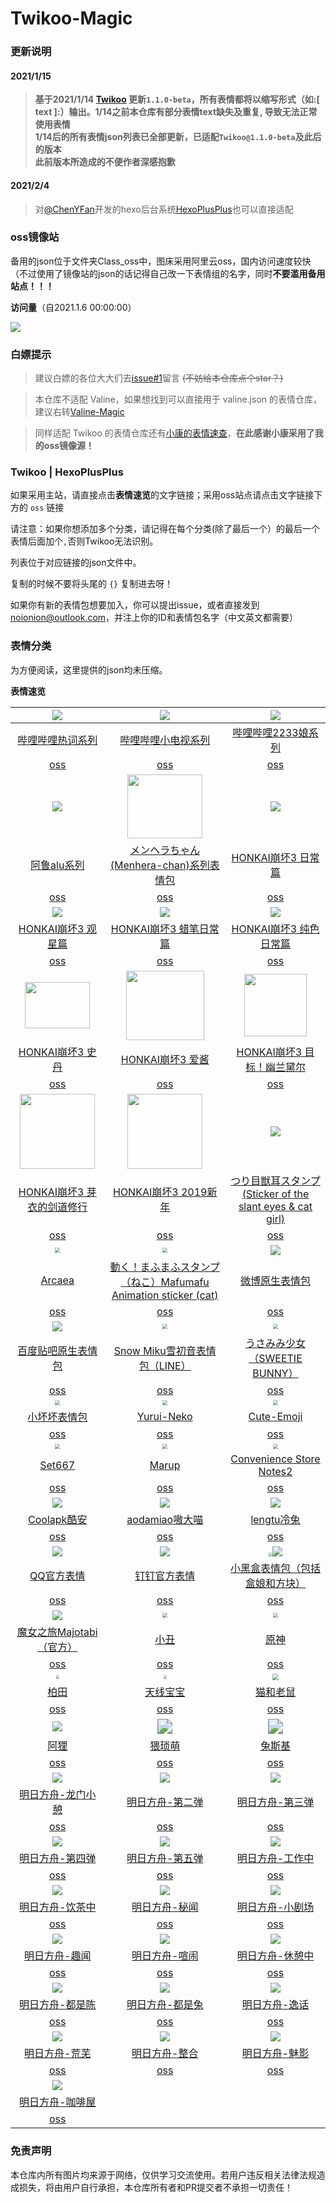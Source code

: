 # Twikoo-Magic

### 更新说明

#### 2021/1/15

> **基于2021/1/14 [Twikoo](https://twikoo.js.org/) 更新`1.1.0-beta`，所有表情都将以缩写形式（如:[ text ]:）输出。1/14之前本仓库有部分表情text缺失及重复, 导致无法正常使用表情**  
> **1/14后的所有表情json列表已全部更新，已适配`Twikoo@1.1.0-beta`及此后的版本**  
> **此前版本所造成的不便作者深感抱歉**

#### 2021/2/4

> 对[@ChenYFan](https://github.com/ChenYFan)开发的hexo后台系统[HexoPlusPlus](https://github.com/HexoPlusPlus/HexoPlusPlus)也可以直接适配

### oss镜像站

备用的json位于文件夹Class_oss中，图床采用阿里云oss，国内访问速度较快（不过使用了镜像站的json的话记得自己改一下表情组的名字，同时**不要滥用备用站点！！！**

**访问量**（自2021.1.6 00:00:00）

![](https://count.getloli.com/get/@2X-ercha@Twikoo-Magic?theme=gelbooru)

### 白嫖提示

> 建议白嫖的各位大大们去[issue#1](https://github.com/2X-ercha/Twikoo-Magic/issues/1)留言 ~~(不妨给本仓库点个star？)~~

> 本仓库不适配 Valine，如果想找到可以直接用于 valine.json 的表情仓库，建议右转[Valine-Magic](https://github.com/GamerNoTitle/Valine-Magic)

> 同样适配 Twikoo 的表情仓库还有[小康的表情速查](https://emotion.xiaokang.me/)，**在此感谢小康采用了我的oss镜像源！**

### Twikoo | HexoPlusPlus

如果采用主站，请直接点击**表情速览**的文字链接；采用oss站点请点击文字链接下方的 `oss` 链接 

请注意：如果你想添加多个分类，请记得在每个分类(除了最后一个）的最后一个表情后面加个`,`否则Twikoo无法识别。

列表位于对应链接的json文件中。

复制的时候不要将头尾的 `{}` 复制进去呀！

如果你有新的表情包想要加入，你可以提出issue，或者直接发到[noionion@outlook.com](mailto:noionion@outlook.com)，并注上你的ID和表情包名字（中文英文都需要）

### 表情分类

为方便阅读，这里提供的json均未压缩。

**表情速览**

|    ![](https://valinecdn.bili33.top/bilibiliHotKey/7.jpg)    |  ![](https://valinecdn.bili33.top/bilibilitv/[tv_doge].png)  | ![](https://valinecdn.bili33.top/bilibili2233/[2233娘_第一].png) |
| :----------------------------------------------------------: | :----------------------------------------------------------: | :----------------------------------------------------------: |
| [哔哩哔哩热词系列](https://github.com/2x-ercha/Twikoo-Magic/tree/master/Classification/bilibiliHotKey) | [哔哩哔哩小电视系列](https://github.com/2x-ercha/Twikoo-Magic/tree/master/Classification/bilibilitv) | [哔哩哔哩2233娘系列](https://github.com/2x-ercha/Twikoo-Magic/tree/master/Classification/bilibili2233) |
| [oss](https://github.com/2x-ercha/Twikoo-Magic/tree/master/Class_oss/bilibiliHotKey) | [oss](https://github.com/2x-ercha/Twikoo-Magic/tree/master/Class_oss/bilibilitv) | [oss](https://github.com/2x-ercha/Twikoo-Magic/tree/master/Class_oss/bilibili2233) |
|        ![](https://valinecdn.bili33.top/alu/中枪.png)        | <img src='https://valinecdn.bili33.top/Menhera-chan/5.jpg' width=120 height=102></img> |    ![](https://valinecdn.bili33.top/HONKAI3-Daily/14.gif)    |
| [阿鲁alu系列](https://github.com/2x-ercha/Twikoo-Magic/tree/master/Classification/alu) | [メンヘラちゃん(Menhera-chan)系列表情包](https://github.com/2x-ercha/Twikoo-Magic/tree/master/Classification/Menhera-chan) | [HONKAI崩坏3 日常篇](https://github.com/2x-ercha/Twikoo-Magic/tree/master/Classification/HONKAI3-Daily) |
| [oss](https://github.com/2x-ercha/Twikoo-Magic/tree/master/Class_oss/alu) | [oss](https://github.com/2x-ercha/Twikoo-Magic/tree/master/Class_oss/Menhera-chan) | [oss](https://github.com/2x-ercha/Twikoo-Magic/tree/master/Class_oss/HONKAI3-Daily) |
|     ![](https://valinecdn.bili33.top/HONKAI3-Star/3.gif)     |   ![](https://valinecdn.bili33.top/HONKAI3-Crayon/16.gif)    |    ![](https://valinecdn.bili33.top/HONKAI3-Pure/13.gif)     |
| [HONKAI崩坏3 观星篇](https://github.com/2x-ercha/Twikoo-Magic/tree/master/Classification/HONKAI3-Star) | [HONKAI崩坏3 蜡笔日常篇](https://github.com/2x-ercha/Twikoo-Magic/tree/master/Classification/HONKAI3-Crayon) | [HONKAI崩坏3 纯色日常篇](https://github.com/2x-ercha/Twikoo-Magic/tree/master/Classification/HONKAI3-Pure) |
| [oss](https://github.com/2x-ercha/Twikoo-Magic/tree/master/Class_oss/HONKAI3-Star) | [oss](https://github.com/2x-ercha/Twikoo-Magic/tree/master/Class_oss/HONKAI3-Crayon) | [oss](https://github.com/2x-ercha/Twikoo-Magic/tree/master/Class_oss/HONKAI3-Pure) |
| <img src='https://valinecdn.bili33.top/HONKAI3-Stan/4f921b8ad8c16f3d2c73e3c04c5735ca9b41187b.gif' width=104 height=74.4> | <img src='https://valinecdn.bili33.top/HONKAI3-AIChan/d65b36ccae610bc4479209cd6e62bb91b0f76188.jpg' width=125 height=111></img> | <img src='https://valinecdn.bili33.top/HONKAI3-Durandal-Search/f1b9a456587638e488d93ccaa95dde59aef3af01.gif' height=100 width=100></img> |
| [HONKAI崩坏3 史丹](https://github.com/2x-ercha/Twikoo-Magic/tree/master/Classification/HONKAI3-Stan) | [HONKAI崩坏3 爱酱](https://github.com/2x-ercha/Twikoo-Magic/tree/master/Classification/HONKAI3-AIChan) | [HONKAI崩坏3 目标！幽兰黛尔](https://github.com/2x-ercha/Twikoo-Magic/tree/master/Classification/HONKAI3-Durandal-Search) |
| [oss](https://github.com/2x-ercha/Twikoo-Magic/tree/master/Class_oss/HONKAI3-Stan) | [oss](https://github.com/2x-ercha/Twikoo-Magic/tree/master/Class_oss/HONKAI3-AIChan) | [oss](https://github.com/2x-ercha/Twikoo-Magic/tree/master/Class_oss/HONKAI3-Durandal-Search) |
| <img src='https://valinecdn.bili33.top/HONKAI3-MEI/bf68423446465d396d3cbd8856882b5e9fb1c0c7.gif' width=120 height=120> | <img src='https://valinecdn.bili33.top/HONKAI3-NEWYEAR-2019/dc1a2b2032fad29373fe8460d4ad89ca848355a9.jpg' width=120 height=120> | ![](https://valinecdn.bili33.top/Tsuri-me-ju_mimi/10753793_key@2x.png) |
| [HONKAI崩坏3 芽衣的剑道修行](https://github.com/2x-ercha/Twikoo-Magic/tree/master/Classification/HONKAI3-MEI) | [HONKAI崩坏3 2019新年](https://github.com/2x-ercha/Twikoo-Magic/tree/master/Classification/HONKAI3-NEWYEAR-2019) | [つり目獣耳スタンプ(Sticker of the slant eyes & cat girl)](https://github.com/2X-ercha/Twikoo-Magic/tree/master/Classification/Tsuri-me-ju_mimi) |
| [oss](https://github.com/2x-ercha/Twikoo-Magic/tree/master/Class_oss/HONKAI3-MEI) | [oss](https://github.com/2x-ercha/Twikoo-Magic/tree/master/Class_oss/HONKAI3-NEWYEAR-2019) | [oss](https://github.com/2x-ercha/Twikoo-Magic/tree/master/Class_oss/Tsuri-me-ju_mimi) |
| <img src="https://valinecdn.bili33.top/Arcaea/184064198.png" style="zoom:50%;" /> | <img src="https://valinecdn.bili33.top/Mafumafu/199749477.png" style="zoom:50%;" /> |     ![](https://valinecdn.bili33.top/weibo/d_jiyan.png)      |
| [Arcaea](https://github.com/2x-ercha/Twikoo-Magic/tree/master/Classification/Arcaea) | [動く！まふまふスタンプ（ねこ）Mafumafu Animation sticker (cat)](https://github.com/2x-ercha/Twikoo-Magic/tree/master/Classification/MafuMafu) | [微博原生表情包](https://github.com/2x-ercha/Twikoo-Magic/tree/master/Classification/weibo) |
| [oss](https://github.com/2x-ercha/Twikoo-Magic/tree/master/Class_oss/Arcaea) | [oss](https://github.com/2x-ercha/Twikoo-Magic/tree/master/Class_oss/MafuMafu) | [oss](https://github.com/2x-ercha/Twikoo-Magic/tree/master/Class_oss/weibo) |
| ![](https://valinecdn.bili33.top/Tieba-New/image_emoticon25.png) | <img src="https://valinecdn.bili33.top/Snow-Miku/3583066@2x.png" style="zoom:50%;" /> | <img src="https://valinecdn.bili33.top/Sweetie-Bunny/12311679.png" style="zoom:50%;" /> |
| [百度贴吧原生表情包](https://github.com/2x-ercha/Twikoo-Magic/tree/master/Classification/Tieba-New) | [Snow Miku雪初音表情包（LINE）](https://github.com/2x-ercha/Twikoo-Magic/tree/master/Classification/Snow-Miku) | [うさみみ少女（SWEETIE BUNNY）](https://github.com/2x-ercha/Twikoo-Magic/tree/master/Classification/Sweetie-Bunny) |
| [oss](https://github.com/2x-ercha/Twikoo-Magic/tree/master/Class_oss/Tieba-New) | [oss](https://github.com/2x-ercha/Twikoo-Magic/tree/master/Class_oss/Snow-Miku) | [oss](https://github.com/2x-ercha/Twikoo-Magic/tree/master/Class_oss/Sweetie-Bunny) |
| <img src="https://valinecdn.bili33.top/Little-Bad/我们一起做坏坏的事.jpg" style="zoom:50%;" /> | <img src="https://valinecdn.bili33.top/Yurui-Neko/029.png" style="zoom:50%;" /> | <img src="https://valinecdn.bili33.top/Cute-Emoji/010.png" style="zoom:50%;" /> |
| [小坏坏表情包](https://github.com/2x-ercha/Twikoo-Magic/tree/master/Classification/Little-Bad) | [Yurui-Neko](https://github.com/2x-ercha/Twikoo-Magic/tree/master/Classification/Yurui-Neko) | [Cute-Emoji](https://github.com/2x-ercha/Twikoo-Magic/tree/master/Classification/Cute-Emoji) |
| [oss](https://github.com/2x-ercha/Twikoo-Magic/tree/master/Class_oss/Little-Bad) | [oss](https://github.com/2x-ercha/Twikoo-Magic/tree/master/Class_oss/Yurui-Neko) | [oss](https://github.com/2x-ercha/Twikoo-Magic/tree/master/Class_oss/Cute-Emoji) |
| <img src="https://valinecdn.bili33.top/Set667/032.png" style="zoom:50%;" /> | <img src="https://valinecdn.bili33.top/Marup/038.png" style="zoom:50%;" /> | <img src="https://valinecdn.bili33.top/Convenience-Store-Notes2/010.png" style="zoom:50%;" /> |
| [Set667](https://github.com/2x-ercha/Twikoo-Magic/tree/master/Classification/Set667) | [Marup](https://github.com/2x-ercha/Twikoo-Magic/tree/master/Classification/Marup) | [Convenience Store Notes2](https://github.com/2x-ercha/Twikoo-Magic/tree/master/Classification/Convenience-Store-Notes2) |
| [oss](https://github.com/2x-ercha/Twikoo-Magic/tree/master/Class_oss/Set667) | [oss](https://github.com/2x-ercha/Twikoo-Magic/tree/master/Class_oss/Marup) | [oss](https://github.com/2x-ercha/Twikoo-Magic/tree/master/Class_oss/Convenience-Store-Notes2) |
| ![](https://valinecdn.bili33.top/Coolapk/coolapk_emotion_71.png) |      ![](https://valinecdn.bili33.top/aodamiao/01.gif)       |       ![](https://valinecdn.bili33.top/lengtu/04.gif)        |
| [Coolapk酷安](https://github.com/2x-ercha/Twikoo-Magic/tree/master/Classification/Coolapk) | [aodamiao嗷大喵](https://github.com/2x-ercha/Twikoo-Magic/tree/master/Classification/aodamiao) | [lengtu冷兔](https://github.com/2x-ercha/Twikoo-Magic/tree/master/Classification/lengtu) |
| [oss](https://github.com/2x-ercha/Twikoo-Magic/tree/master/Class_oss/Coolapk) | [oss](https://github.com/2x-ercha/Twikoo-Magic/tree/master/Class_oss/aodamiao) | [oss](https://github.com/2x-ercha/Twikoo-Magic/tree/master/Class_oss/lengtu) |
|       ![](https://valinecdn.bili33.top/QQ/tuosai.gif)        |  ![](https://valinecdn.bili33.top/dingtalk/emotion_107.png)  | <img src="https://valinecdn.bili33.top/Heybox/expression_heziji_22.png" style="zoom:33%;" />![](https://valinecdn.bili33.top/Heybox/expression_cube_wa.png) |
| [QQ官方表情](https://github.com/2x-ercha/Twikoo-Magic/tree/master/Classification/QQ) | [钉钉官方表情](https://github.com/2x-ercha/Twikoo-Magic/tree/master/Classification/dingtalk) | [小黑盒表情包（包括盒娘和方块）](https://github.com/2x-ercha/Twikoo-Magic/tree/master/Classification/Heybox) |
| [oss](https://github.com/2x-ercha/Twikoo-Magic/tree/master/Class_oss/QQ) | [oss](https://github.com/2x-ercha/Twikoo-Magic/tree/master/Class_oss/dingtalk) | [oss](https://github.com/2x-ercha/Twikoo-Magic/tree/master/Class_oss/Heybox) |
|   ![](https://valinecdn.bili33.top/Majotabi/367516718.png)   | <img src="https://cdn.jsdelivr.net/gh/cpddo/emotion/xiaochou/19.webp" style="zoom:50%;" /> | <img src="https://cdn.jsdelivr.net/gh/cpddo/emotion/yuanshen/11.jpg" style="zoom:50%;" /> |
| [魔女之旅Majotabi（官方）](https://github.com/2x-ercha/Twikoo-Magic/tree/master/Classification/Majotabi) | [小丑](https://github.com/2x-ercha/Twikoo-Magic/tree/master/Classification/xiaochou) | [原神](https://github.com/2x-ercha/Twikoo-Magic/tree/master/Classification/Genshin) |
| [oss](https://github.com/2x-ercha/Twikoo-Magic/tree/master/Class_oss/Majotabi) | [oss](https://github.com/2x-ercha/Twikoo-Magic/tree/master/Class_oss/xiaochou) | [oss](https://github.com/2x-ercha/Twikoo-Magic/tree/master/Class_oss/Genshin) |
| <img src="https://cdn.jsdelivr.net/gh/cpddo/emotion/baitian/file_6574887.webp" style="zoom: 33%;" /> | <img src="https://cdn.jsdelivr.net/gh/cpddo/emotion/teletubbies/26.jpg" style="zoom:33%;" /> | <img src="https://cdn.jsdelivr.net/gh/cpddo/emotion/tom_jerry/5.jpg" style="zoom:67%;" /> |
| [柏田](https://github.com/2x-ercha/Twikoo-Magic/tree/master/Classification/baitian) | [天线宝宝](https://github.com/2x-ercha/Twikoo-Magic/tree/master/Classification/teletubbies) | [猫和老鼠](https://github.com/2x-ercha/Twikoo-Magic/tree/master/Classification/tom_jerry) |
| [oss](https://github.com/2x-ercha/Twikoo-Magic/tree/master/Class_oss/baitian) | [oss](https://github.com/2x-ercha/Twikoo-Magic/tree/master/Class_oss/teletubbies) | [oss](https://github.com/2x-ercha/Twikoo-Magic/tree/master/Class_oss/tom_jerry) |
| <img src="https://cdn.jsdelivr.net/gh/cpddo/emotion/ali/042.gif"  /> | <img src="https://cdn.jsdelivr.net/gh/cpddo/emotion/xiaobiaoqing/11.jpg" style="zoom:150%;" /> | <img src="https://cdn.jsdelivr.net/gh/cpddo/emotion/tusiji/0011.gif" style="zoom:150%;" /> |
| [阿狸](https://github.com/2x-ercha/Twikoo-Magic/tree/master/Classification/ali) | [猥琐萌](https://github.com/2x-ercha/Twikoo-Magic/tree/master/Classification/weisuomeng) | [兔斯基](https://github.com/2x-ercha/Twikoo-Magic/tree/master/Classification/tusiji) |
| [oss](https://github.com/2x-ercha/Twikoo-Magic/tree/master/Class_oss/ali) | [oss](https://github.com/2x-ercha/Twikoo-Magic/tree/master/Class_oss/weisuomeng) | [oss](https://github.com/2x-ercha/Twikoo-Magic/tree/master/Class_oss/tusiji) |
| ![](https://cdn.jsdelivr.net/gh/2x-ercha/twikoo-magic/image/Arknights_longmen/longmen_01.jpg) | ![](https://cdn.jsdelivr.net/gh/2x-ercha/twikoo-magic/image/Arknights_two/two_01.jpg) | ![](https://cdn.jsdelivr.net/gh/2x-ercha/twikoo-magic/image/Arknights_three/three_01.jpg) |
| [明日方舟-龙门小憩](https://github.com/2x-ercha/Twikoo-Magic/tree/master/Classification/Arknights_longmen) | [明日方舟-第二弹](https://github.com/2x-ercha/Twikoo-Magic/tree/master/Classification/Arknights_two) | [明日方舟-第三弹](https://github.com/2x-ercha/Twikoo-Magic/tree/master/Classification/Arknights_three) |
| [oss](https://github.com/2x-ercha/Twikoo-Magic/tree/master/Class_oss/Arknights_longmen) | [oss](https://github.com/2x-ercha/Twikoo-Magic/tree/master/Class_oss/Arknights_two) | [oss](https://github.com/2x-ercha/Twikoo-Magic/tree/master/Class_oss/Arknights_three) |
| ![](https://cdn.jsdelivr.net/gh/2x-ercha/twikoo-magic/image/Arknights_four/four_01.jpg) | ![](https://cdn.jsdelivr.net/gh/2x-ercha/twikoo-magic/image/Arknights_five/five_01.jpg) | ![](https://cdn.jsdelivr.net/gh/2x-ercha/twikoo-magic/image/Arknights_working/working_01.jpg) |
| [明日方舟-第四弹](https://github.com/2x-ercha/Twikoo-Magic/tree/master/Classification/Arknights_four) | [明日方舟-第五弹](https://github.com/2x-ercha/Twikoo-Magic/tree/master/Classification/Arknights_five) | [明日方舟-工作中](https://github.com/2x-ercha/Twikoo-Magic/tree/master/Classification/Arknights_working) |
| [oss](https://github.com/2x-ercha/Twikoo-Magic/tree/master/Class_oss/Arknights_four) | [oss](https://github.com/2x-ercha/Twikoo-Magic/tree/master/Class_oss/Arknights_five) | [oss](https://github.com/2x-ercha/Twikoo-Magic/tree/master/Class_oss/Arknights_working) |
| ![](https://cdn.jsdelivr.net/gh/2x-ercha/twikoo-magic/image/Arknights_tea-drinking/tea-drinking_01.jpg) | ![](https://cdn.jsdelivr.net/gh/2x-ercha/twikoo-magic/image/Arknights_keyhole_report/keyhole_report_01.jpg) | ![](https://cdn.jsdelivr.net/gh/2x-ercha/twikoo-magic/image/Arknights_theater/theater_01.jpg) |
| [明日方舟-饮茶中](https://github.com/2x-ercha/Twikoo-Magic/tree/master/Classification/Arknights_tea-drinking) | [明日方舟-秘闻](https://github.com/2x-ercha/Twikoo-Magic/tree/master/Classification/Arknights_keyhole_report) | [明日方舟-小剧场](https://github.com/2x-ercha/Twikoo-Magic/tree/master/Classification/Arknights_theater) |
| [oss](https://github.com/2x-ercha/Twikoo-Magic/tree/master/Class_oss/Arknights_tea-drinking) | [oss](https://github.com/2x-ercha/Twikoo-Magic/tree/master/Class_oss/Arknights_keyhole_report) | [oss](https://github.com/2x-ercha/Twikoo-Magic/tree/master/Class_oss/Arknights_theater) |
| ![](https://cdn.jsdelivr.net/gh/2x-ercha/twikoo-magic/image/Arknights_interesting_news/interesting_news_01.jpg) | ![](https://cdn.jsdelivr.net/gh/2x-ercha/twikoo-magic/image/Arknights_bustle/bustle_01.jpg) | ![](https://cdn.jsdelivr.net/gh/2x-ercha/twikoo-magic/image/Arknights_rest/rest_01.jpg) |
| [明日方舟-趣闻](https://github.com/2x-ercha/Twikoo-Magic/tree/master/Classification/Arknights_interesting_news) | [明日方舟-喧闹](https://github.com/2x-ercha/Twikoo-Magic/tree/master/Classification/Arknights_bustle) | [明日方舟-休憩中](https://github.com/2x-ercha/Twikoo-Magic/tree/master/Classification/Arknights_rest) |
| [oss](https://github.com/2x-ercha/Twikoo-Magic/tree/master/Class_oss/Arknights_interesting_news) | [oss](https://github.com/2x-ercha/Twikoo-Magic/tree/master/Class_oss/Arknights_bustle) | [oss](https://github.com/2x-ercha/Twikoo-Magic/tree/master/Class_oss/Arknights_rest) |
| ![](https://cdn.jsdelivr.net/gh/2x-ercha/twikoo-magic/image/Arknights_chen/chen_01.jpg) | ![](https://cdn.jsdelivr.net/gh/2x-ercha/twikoo-magic/image/Arknights_rabbit/rabbit_01.jpg) | ![](https://cdn.jsdelivr.net/gh/2x-ercha/twikoo-magic/image/Arknights_anecdote/anecdote_01.jpg) |
| [明日方舟-都是陈](https://github.com/2x-ercha/Twikoo-Magic/tree/master/Classification/Arknights_chen) | [明日方舟-都是兔](https://github.com/2x-ercha/Twikoo-Magic/tree/master/Classification/Arknights_rabbit) | [明日方舟-逸话](https://github.com/2x-ercha/Twikoo-Magic/tree/master/Classification/Arknights_anecdote) |
| [oss](https://github.com/2x-ercha/Twikoo-Magic/tree/master/Class_oss/Arknights_chen) | [oss](https://github.com/2x-ercha/Twikoo-Magic/tree/master/Class_oss/Arknights_rabbit) | [oss](https://github.com/2x-ercha/Twikoo-Magic/tree/master/Class_oss/Arknights_anecdote) |
| ![](https://cdn.jsdelivr.net/gh/2x-ercha/twikoo-magic/image/Arknights_aridity/aridity_01.jpg) | ![](https://cdn.jsdelivr.net/gh/2x-ercha/twikoo-magic/image/Arknights_conformity/conformity_01.jpg) | ![](https://cdn.jsdelivr.net/gh/2x-ercha/twikoo-magic/image/Arknights_phantom/phantom_01.jpg) |
| [明日方舟-荒芜](https://github.com/2x-ercha/Twikoo-Magic/tree/master/Classification/Arknights_aridity) | [明日方舟-整合](https://github.com/2x-ercha/Twikoo-Magic/tree/master/Classification/Arknights_conformity) | [明日方舟-魅影](https://github.com/2x-ercha/Twikoo-Magic/tree/master/Classification/Arknights_phantom) |
| [oss](https://github.com/2x-ercha/Twikoo-Magic/tree/master/Class_oss/Arknights_aridity) | [oss](https://github.com/2x-ercha/Twikoo-Magic/tree/master/Class_oss/Arknights_conformity) | [oss](https://github.com/2x-ercha/Twikoo-Magic/tree/master/Class_oss/Arknights_phantom) |
| ![](https://cdn.jsdelivr.net/gh/2x-ercha/twikoo-magic/image/Arknights_coffeehouse/coffeehouse_01.jpg) |                                                              |                                                              |
| [明日方舟-咖啡屋](https://github.com/2x-ercha/Twikoo-Magic/tree/master/Classification/Arknights_coffeehouse) |                                                              |                                                              |
| [oss](https://github.com/2x-ercha/Twikoo-Magic/tree/master/Class_oss/Arknights_coffeehouse) |                                                              |                                                              |



### 免责声明
本仓库内所有图片均来源于网络，仅供学习交流使用。若用户违反相关法律法规造成损失，将由用户自行承担，本仓库所有者和PR提交者不承担一切责任！
